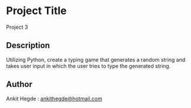 # Project Title

Project 3

## Description

Utilizing Python, create a typing game that generates a random string and takes user input in which the user tries to type the generated string. 

## Author

Ankit Hegde : ankithegde@hotmail.com
